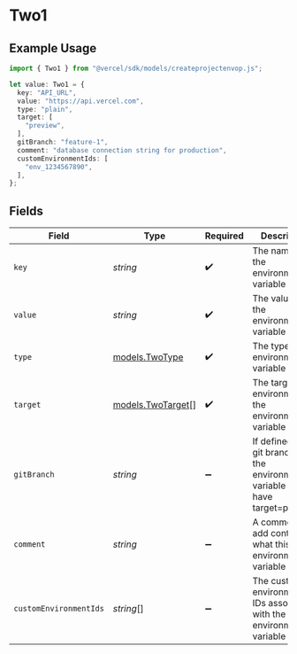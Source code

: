 # Two1

## Example Usage

```typescript
import { Two1 } from "@vercel/sdk/models/createprojectenvop.js";

let value: Two1 = {
  key: "API_URL",
  value: "https://api.vercel.com",
  type: "plain",
  target: [
    "preview",
  ],
  gitBranch: "feature-1",
  comment: "database connection string for production",
  customEnvironmentIds: [
    "env_1234567890",
  ],
};
```

## Fields

| Field                                                                             | Type                                                                              | Required                                                                          | Description                                                                       | Example                                                                           |
| --------------------------------------------------------------------------------- | --------------------------------------------------------------------------------- | --------------------------------------------------------------------------------- | --------------------------------------------------------------------------------- | --------------------------------------------------------------------------------- |
| `key`                                                                             | *string*                                                                          | :heavy_check_mark:                                                                | The name of the environment variable                                              | API_URL                                                                           |
| `value`                                                                           | *string*                                                                          | :heavy_check_mark:                                                                | The value of the environment variable                                             | https://api.vercel.com                                                            |
| `type`                                                                            | [models.TwoType](../models/twotype.md)                                            | :heavy_check_mark:                                                                | The type of environment variable                                                  | plain                                                                             |
| `target`                                                                          | [models.TwoTarget](../models/twotarget.md)[]                                      | :heavy_check_mark:                                                                | The target environment of the environment variable                                | [<br/>"preview"<br/>]                                                             |
| `gitBranch`                                                                       | *string*                                                                          | :heavy_minus_sign:                                                                | If defined, the git branch of the environment variable (must have target=preview) | feature-1                                                                         |
| `comment`                                                                         | *string*                                                                          | :heavy_minus_sign:                                                                | A comment to add context on what this environment variable is for                 | database connection string for production                                         |
| `customEnvironmentIds`                                                            | *string*[]                                                                        | :heavy_minus_sign:                                                                | The custom environment IDs associated with the environment variable               |                                                                                   |